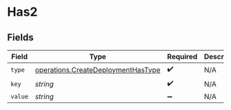 # Has2


## Fields

| Field                                                                                    | Type                                                                                     | Required                                                                                 | Description                                                                              |
| ---------------------------------------------------------------------------------------- | ---------------------------------------------------------------------------------------- | ---------------------------------------------------------------------------------------- | ---------------------------------------------------------------------------------------- |
| `type`                                                                                   | [operations.CreateDeploymentHasType](../../models/operations/createdeploymenthastype.md) | :heavy_check_mark:                                                                       | N/A                                                                                      |
| `key`                                                                                    | *string*                                                                                 | :heavy_check_mark:                                                                       | N/A                                                                                      |
| `value`                                                                                  | *string*                                                                                 | :heavy_minus_sign:                                                                       | N/A                                                                                      |